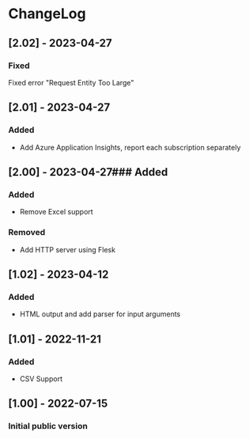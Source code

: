 # ChangeLog

## [2.02] - 2023-04-27
### Fixed
Fixed error "Request Entity Too Large"

## [2.01] - 2023-04-27
### Added
- Add Azure Application Insights, report each subscription separately

## [2.00] - 2023-04-27### Added
### Added
- Remove Excel support
### Removed
- Add HTTP server using Flesk

## [1.02] - 2023-04-12
### Added
- HTML output and add parser for input arguments

## [1.01] - 2022-11-21
### Added
- CSV Support

## [1.00] - 2022-07-15
### Initial public version


